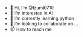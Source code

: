 - 👋 Hi, I’m @Izumi0710
- 👀 I’m interested in AI
- 🌱 I’m currently learning python
- 💞️ I’m looking to collaborate on ...
- 📫 How to reach me 

<!---
Izumi0710/Izumi0710 is a ✨ special ✨ repository because its `README.md` (this file) appears on your GitHub profile.
You can click the Preview link to take a look at your changes.
--->
